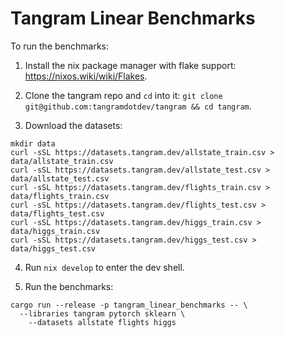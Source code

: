 # Tangram Linear Benchmarks

To run the benchmarks:

1. Install the nix package manager with flake support: https://nixos.wiki/wiki/Flakes.

2. Clone the tangram repo and `cd` into it: `git clone git@github.com:tangramdotdev/tangram && cd tangram`.

3. Download the datasets:

```
mkdir data
curl -sSL https://datasets.tangram.dev/allstate_train.csv > data/allstate_train.csv
curl -sSL https://datasets.tangram.dev/allstate_test.csv > data/allstate_test.csv
curl -sSL https://datasets.tangram.dev/flights_train.csv > data/flights_train.csv
curl -sSL https://datasets.tangram.dev/flights_test.csv > data/flights_test.csv
curl -sSL https://datasets.tangram.dev/higgs_train.csv > data/higgs_train.csv
curl -sSL https://datasets.tangram.dev/higgs_test.csv > data/higgs_test.csv
```

4. Run `nix develop` to enter the dev shell.

5. Run the benchmarks:

```
cargo run --release -p tangram_linear_benchmarks -- \
  --libraries tangram pytorch sklearn \
    --datasets allstate flights higgs
```
